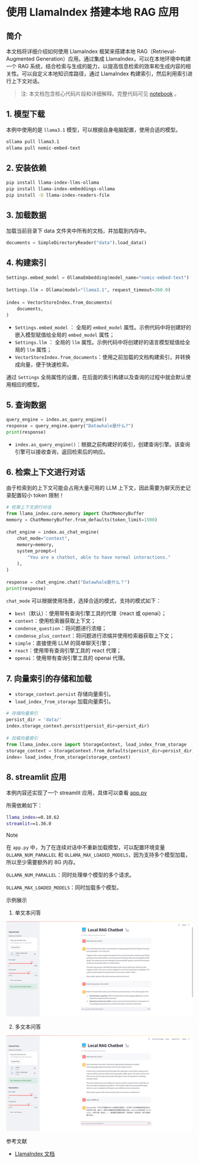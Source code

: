 # 使用 LlamaIndex 搭建本地 RAG 应用

## 简介

本文档将详细介绍如何使用 LlamaIndex 框架来搭建本地 RAG（Retrieval-Augmented Generation）应用。通过集成 LlamaIndex，可以在本地环境中构建一个 RAG 系统，结合检索与生成的能力，以提高信息检索的效率和生成内容的相关性。可以自定义本地知识库路径，通过 LlamaIndex 构建索引，然后利用索引进行上下文对话。

>注: 本文档包含核心代码片段和详细解释。完整代码可见 [notebook](https://github.com/AXYZdong/handy-ollama/blob/main/notebook/C7/LlamaIndex_RAG/%E4%BD%BF%E7%94%A8LlamaIndex%E6%90%AD%E5%BB%BA%E6%9C%AC%E5%9C%B0RAG%E5%BA%94%E7%94%A8.ipynb) 。

## 1. 模型下载

本例中使用的是 `llama3.1` 模型，可以根据自身电脑配置，使用合适的模型。

```bash
ollama pull llama3.1
ollama pull nomic-embed-text
```

## 2. 安装依赖

```bash
pip install llama-index-llms-ollama
pip install llama-index-embeddings-ollama
pip install -U llama-index-readers-file
```

## 3. 加载数据

加载当前目录下 data 文件夹中所有的文档，并加载到内存中。

```python
documents = SimpleDirectoryReader("data").load_data()
```

## 4. 构建索引

```python
Settings.embed_model = OllamaEmbedding(model_name="nomic-embed-text")

Settings.llm = Ollama(model="llama3.1", request_timeout=360.0)

index = VectorStoreIndex.from_documents(
    documents,
)
```

- `Settings.embed_model` ： 全局的 `embed_model` 属性。示例代码中将创建好的嵌入模型赋值给全局的 `embed_model` 属性；
- `Settings.llm` ： 全局的 `llm` 属性。示例代码中将创建好的语言模型赋值给全局的 `llm` 属性；
- `VectorStoreIndex.from_documents`：使用之前加载的文档构建索引，并转换成向量，便于快速检索。

通过 `Settings` 全局属性的设置，在后面的索引构建以及查询的过程中就会默认使用相应的模型。


## 5. 查询数据

```python
query_engine = index.as_query_engine()
response = query_engine.query("Datawhale是什么?")
print(response)
```

- `index.as_query_engine()`：根据之前构建好的索引，创建查询引擎。该查询引擎可以接收查询，返回检索后的响应。


## 6. 检索上下文进行对话

由于检索到的上下文可能会占用大量可用的 LLM 上下文，因此需要为聊天历史记录配置较小 token 限制！

```python
# 检索上下文进行对话
from llama_index.core.memory import ChatMemoryBuffer
memory = ChatMemoryBuffer.from_defaults(token_limit=1500)

chat_engine = index.as_chat_engine(
    chat_mode="context",
    memory=memory,
    system_prompt=(
        "You are a chatbot, able to have normal interactions."
    ),
)

response = chat_engine.chat("Datawhale是什么？")
print(response)
```

`chat_mode` 可以根据使用场景，选择合适的模式，支持的模式如下：

- `best`（默认）：使用带有查询引擎工具的代理（react 或 openai）；
- `context`：使用检索器获取上下文；
- `condense_question`：将问题进行浓缩；
- `condense_plus_context`：将问题进行浓缩并使用检索器获取上下文；
- `simple`：直接使用 LLM 的简单聊天引擎；
- `react`：使用带有查询引擎工具的 react 代理；
- `openai`：使用带有查询引擎工具的 openai 代理。

## 7. 向量索引的存储和加载

- `storage_context.persist` 存储向量索引。
- `load_index_from_storage` 加载向量索引。

```python
# 存储向量索引
persist_dir = 'data/'
index.storage_context.persist(persist_dir=persist_dir)

# 加载向量索引
from llama_index.core import StorageContext, load_index_from_storage
storage_context = StorageContext.from_defaults(persist_dir=persist_dir)
index= load_index_from_storage(storage_context)
```

## 8. streamlit 应用

本例内容还实现了一个 streamlit 应用，具体可以查看 [app.py](https://github.com/AXYZdong/handy-ollama/blob/main/notebook/C7/LlamaIndex_RAG/app.py)

所需依赖如下：

```bash
llama_index==0.10.62
streamlit==1.36.0
```

> [!NOTE]  
> 在 `app.py` 中，为了在连续对话中不重新加载模型，可以配置环境变量 `OLLAMA_NUM_PARALLEL` 和 `OLLAMA_MAX_LOADED_MODELS`，因为支持多个模型加载，所以至少需要额外的 8G 内存。
> 
> `OLLAMA_NUM_PARALLEL`：同时处理单个模型的多个请求。
> 
> `OLLAMA_MAX_LOADED_MODELS`：同时加载多个模型。

示例展示

1. 单文本问答

![](../images/C7-4-1.png)

2. 多文本问答

![](../images/C7-4-2.png)

参考文献

- [LlamaIndex 文档](  https://docs.llamaindex.ai/en/stable/getting_started/starter_example_local/?h=ollama#load-data-and-build-an-index)